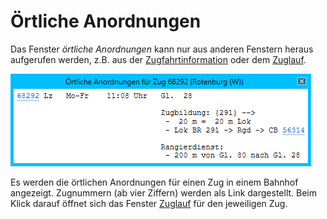 # Örtliche Anordnungen

Das Fenster *örtliche Anordnungen* kann nur aus anderen Fenstern heraus aufgerufen werden, z.B. aus der [Zugfahrtinformation](zfi.md) oder dem [Zuglauf](zuglauf.md).

![Fenster örtliche Anordnungen](img/oeano.png)

Es werden die örtlichen Anordnungen für einen Zug in einem Bahnhof angezeigt. Zugnummern (ab vier Ziffern) werden als Link dargestellt. Beim Klick darauf öffnet sich das Fenster [Zuglauf](zuglauf.md) für den jeweiligen Zug.